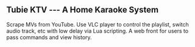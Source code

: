 ## Tubie KTV --- A Home Karaoke System

Scrape MVs from YouTube.
Use VLC player to control the playlist, switch audio track, etc with low delay via Lua scripting.
A web front for users to pass commands and view history.

